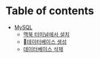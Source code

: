 # Table of contents

* [MySQL](README.md)
  * [맥북 터미널에서 설치](mysql/undefined.md)
  * [데이터베이스 생성](mysql/undefined-1.md)
  * [데이터베이스 삭제](mysql/undefined-2.md)
